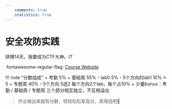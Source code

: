 ```yaml
---
    comments: true
    statistics: true
---
```


# 安全攻防实践

拼搏14天，我要成为CTF大神。(?

:fontawesome-regular-flag: [Course Website](https://courses.zjusec.com/)

!!! note "分数组成"
    + 考勤 5%
    + 基础周 55%
        - lab0 5%
        - 5个方向的lab1 10% $\times$ 5
    + 专题周 40%
        - 5个方向 5选2 每个方向2个lab，每个占10%
    + 少量bonus：考勤 / 基础周 / 专题周 三个部分相互独立，不互相溢出

> 作业做出来就有分数，轻轻松松拿高分，真得选吧😤
